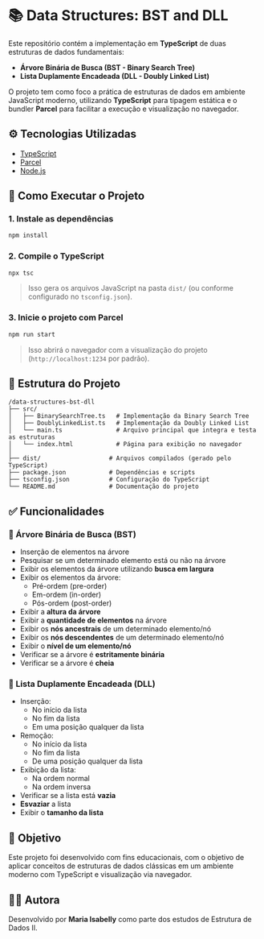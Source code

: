# 📚 Data Structures: BST and DLL

Este repositório contém a implementação em **TypeScript** de duas estruturas de dados fundamentais:

- **Árvore Binária de Busca (BST - Binary Search Tree)**
- **Lista Duplamente Encadeada (DLL - Doubly Linked List)**

O projeto tem como foco a prática de estruturas de dados em ambiente JavaScript moderno, utilizando **TypeScript** para tipagem estática e o bundler **Parcel** para facilitar a execução e visualização no navegador.

## ⚙️ Tecnologias Utilizadas

- [TypeScript](https://www.typescriptlang.org/)
- [Parcel](https://parceljs.org/)
- [Node.js](https://nodejs.org/)

## 🚀 Como Executar o Projeto

### 1. Instale as dependências

```bash
npm install
```

### 2. Compile o TypeScript

```bash
npx tsc
```

> Isso gera os arquivos JavaScript na pasta `dist/` (ou conforme configurado no `tsconfig.json`).

### 3. Inicie o projeto com Parcel

```bash
npm run start
```

> Isso abrirá o navegador com a visualização do projeto (`http://localhost:1234` por padrão).

## 📁 Estrutura do Projeto

```
/data-structures-bst-dll
├── src/
│   ├── BinarySearchTree.ts   # Implementação da Binary Search Tree
│   ├── DoublyLinkedList.ts   # Implementação da Doubly Linked List
│   └── main.ts               # Arquivo principal que integra e testa as estruturas
│   └── index.html            # Página para exibição no navegador
│
├── dist/                   # Arquivos compilados (gerado pelo TypeScript)
├── package.json            # Dependências e scripts
├── tsconfig.json           # Configuração do TypeScript
└── README.md               # Documentação do projeto
```

## ✅ Funcionalidades

### 🌳 Árvore Binária de Busca (BST)

- Inserção de elementos na árvore
- Pesquisar se um determinado elemento está ou não na árvore
- Exibir os elementos da árvore utilizando **busca em largura**
- Exibir os elementos da árvore:
  - Pré-ordem (pre-order)
  - Em-ordem (in-order)
  - Pós-ordem (post-order)
- Exibir a **altura da árvore**
- Exibir a **quantidade de elementos** na árvore
- Exibir os **nós ancestrais** de um determinado elemento/nó
- Exibir os **nós descendentes** de um determinado elemento/nó
- Exibir o **nível de um elemento/nó**
- Verificar se a árvore é **estritamente binária**
- Verificar se a árvore é **cheia**

### 🔁 Lista Duplamente Encadeada (DLL)

- Inserção:
  - No início da lista
  - No fim da lista
  - Em uma posição qualquer da lista
- Remoção:
  - No início da lista
  - No fim da lista
  - De uma posição qualquer da lista
- Exibição da lista:
  - Na ordem normal
  - Na ordem inversa
- Verificar se a lista está **vazia**
- **Esvaziar** a lista
- Exibir o **tamanho da lista**

## 🎯 Objetivo

Este projeto foi desenvolvido com fins educacionais, com o objetivo de aplicar conceitos de estruturas de dados clássicas em um ambiente moderno com TypeScript e visualização via navegador.

## 🧑‍💻 Autora

Desenvolvido por **Maria Isabelly** como parte dos estudos de Estrutura de Dados II.
